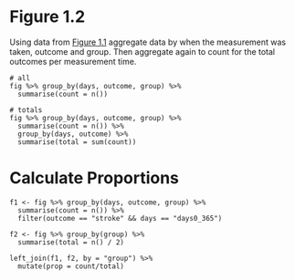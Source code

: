 # Figure 1.2 
Using data from [Figure 1.1](https://raw.githubusercontent.com/MayaGans/tidyblocks-1/openintrostats/data/openintrostats/Figure_1_1.csv) aggregate data by when the measurement was taken, outcome and group. Then aggregate again to count for the total  outcomes per measurement time.

```
# all
fig %>% group_by(days, outcome, group) %>%
  summarise(count = n())

# totals
fig %>% group_by(days, outcome, group) %>%
  summarise(count = n()) %>%
  group_by(days, outcome) %>%
  summarise(total = sum(count)) 
```

# Calculate Proportions
```
f1 <- fig %>% group_by(days, outcome, group) %>%
  summarise(count = n()) %>%
  filter(outcome == "stroke" && days == "days0_365")

f2 <- fig %>% group_by(group) %>%
  summarise(total = n() / 2)

left_join(f1, f2, by = "group") %>%
  mutate(prop = count/total)
```
